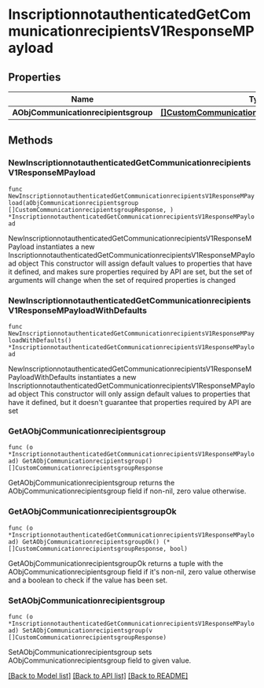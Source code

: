 # InscriptionnotauthenticatedGetCommunicationrecipientsV1ResponseMPayload

## Properties

Name | Type | Description | Notes
------------ | ------------- | ------------- | -------------
**AObjCommunicationrecipientsgroup** | [**[]CustomCommunicationrecipientsgroupResponse**](CustomCommunicationrecipientsgroupResponse.md) |  | 

## Methods

### NewInscriptionnotauthenticatedGetCommunicationrecipientsV1ResponseMPayload

`func NewInscriptionnotauthenticatedGetCommunicationrecipientsV1ResponseMPayload(aObjCommunicationrecipientsgroup []CustomCommunicationrecipientsgroupResponse, ) *InscriptionnotauthenticatedGetCommunicationrecipientsV1ResponseMPayload`

NewInscriptionnotauthenticatedGetCommunicationrecipientsV1ResponseMPayload instantiates a new InscriptionnotauthenticatedGetCommunicationrecipientsV1ResponseMPayload object
This constructor will assign default values to properties that have it defined,
and makes sure properties required by API are set, but the set of arguments
will change when the set of required properties is changed

### NewInscriptionnotauthenticatedGetCommunicationrecipientsV1ResponseMPayloadWithDefaults

`func NewInscriptionnotauthenticatedGetCommunicationrecipientsV1ResponseMPayloadWithDefaults() *InscriptionnotauthenticatedGetCommunicationrecipientsV1ResponseMPayload`

NewInscriptionnotauthenticatedGetCommunicationrecipientsV1ResponseMPayloadWithDefaults instantiates a new InscriptionnotauthenticatedGetCommunicationrecipientsV1ResponseMPayload object
This constructor will only assign default values to properties that have it defined,
but it doesn't guarantee that properties required by API are set

### GetAObjCommunicationrecipientsgroup

`func (o *InscriptionnotauthenticatedGetCommunicationrecipientsV1ResponseMPayload) GetAObjCommunicationrecipientsgroup() []CustomCommunicationrecipientsgroupResponse`

GetAObjCommunicationrecipientsgroup returns the AObjCommunicationrecipientsgroup field if non-nil, zero value otherwise.

### GetAObjCommunicationrecipientsgroupOk

`func (o *InscriptionnotauthenticatedGetCommunicationrecipientsV1ResponseMPayload) GetAObjCommunicationrecipientsgroupOk() (*[]CustomCommunicationrecipientsgroupResponse, bool)`

GetAObjCommunicationrecipientsgroupOk returns a tuple with the AObjCommunicationrecipientsgroup field if it's non-nil, zero value otherwise
and a boolean to check if the value has been set.

### SetAObjCommunicationrecipientsgroup

`func (o *InscriptionnotauthenticatedGetCommunicationrecipientsV1ResponseMPayload) SetAObjCommunicationrecipientsgroup(v []CustomCommunicationrecipientsgroupResponse)`

SetAObjCommunicationrecipientsgroup sets AObjCommunicationrecipientsgroup field to given value.



[[Back to Model list]](../README.md#documentation-for-models) [[Back to API list]](../README.md#documentation-for-api-endpoints) [[Back to README]](../README.md)


